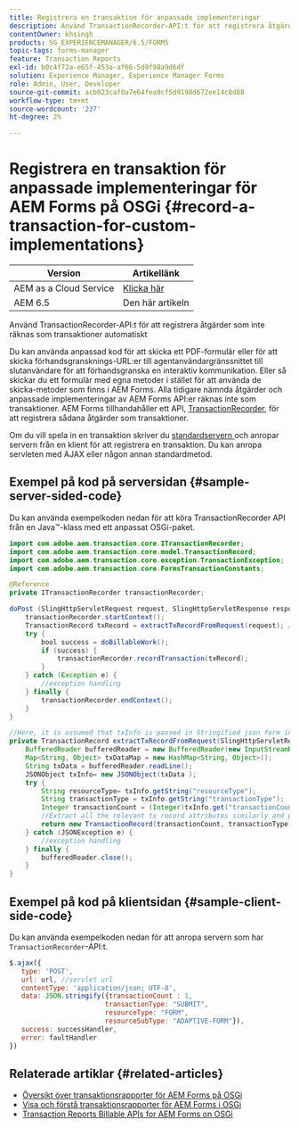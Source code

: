 ```yaml
---
title: Registrera en transaktion för anpassade implementeringar
description: Använd TransactionRecorder-API:t för att registrera åtgärder som inte räknas som transaktioner automatiskt.
contentOwner: khsingh
products: SG_EXPERIENCEMANAGER/6.5/FORMS
topic-tags: forms-manager
feature: Transaction Reports
exl-id: b0c4f72a-e65f-453a-af66-5d9f98a9d6df
solution: Experience Manager, Experience Manager Forms
role: Admin, User, Developer
source-git-commit: acb023caf0a7e64fea9cf5d9198d672ee14c8d88
workflow-type: tm+mt
source-wordcount: '237'
ht-degree: 2%

---
```


# Registrera en transaktion för anpassade implementeringar för AEM Forms på OSGi {#record-a-transaction-for-custom-implementations}

| Version | Artikellänk |
| -------- | ---------------------------- |
| AEM as a Cloud Service | [Klicka här](https://experienceleague.adobe.com/en/docs/experience-manager-cloud-service/content/forms/using-communications/record-transaction-custom-implementation) |
| AEM 6.5 | Den här artikeln |

Använd TransactionRecorder-API:t för att registrera åtgärder som inte räknas som transaktioner automatiskt

Du kan använda anpassad kod för att skicka ett PDF-formulär eller för att skicka förhandsgransknings-URL:er till agentanvändargränssnittet till slutanvändare för att förhandsgranska en interaktiv kommunikation. Eller så skickar du ett formulär med egna metoder i stället för att använda de skicka-metoder som finns i AEM Forms. Alla tidigare nämnda åtgärder och anpassade implementeringar av AEM Forms API:er räknas inte som transaktioner. AEM Forms tillhandahåller ett API, [TransactionRecorder](https://developer.adobe.com/experience-manager/reference-materials/6-5/forms/javadocs/com/adobe/aem/transaction/core/ITransactionRecorder.html), för att registrera sådana åtgärder som transaktioner.

Om du vill spela in en transaktion skriver du [standardservern ](https://experienceleague.adobe.com/docs/experience-manager-learn/forms/store-and-retrieve-af-with-2fa/create-servlet.html?lang=en) och anropar servern från en klient för att registrera en transaktion. Du kan anropa servleten med AJAX eller någon annan standardmetod.

## Exempel på kod på serversidan {#sample-server-sided-code}

Du kan använda exempelkoden nedan för att köra TransactionRecorder API från en Java™-klass med ett anpassat OSGi-paket.

```java
import com.adobe.aem.transaction.core.ITransactionRecorder;
import com.adobe.aem.transaction.core.model.TransactionRecord;
import com.adobe.aem.transaction.core.exception.TransactionException;
import com.adobe.aem.transaction.core.FormsTransactionConstants;

@Reference
private ITransactionRecorder transactionRecorder;

doPost (SlingHttpServletRequest request, SlingHttpServletResponse response) {
    transactionRecorder.startContext();
    TransactionRecord txRecord = extractTxRecordFromRequest(request); //extract transaction relevant data from request
    try {
        bool success = doBillableWork();
        if (success) {
            transactionRecorder.recordTransaction(txRecord);
        }
    } catch (Exception e) {
        //exception handling
    } finally {
        transactionRecorder.endContext();
    }
}

//Here, it is assumed that txInfo is passed in Stringified json form in the ajax call (in data parameter). You can pass txInfo from client in any way that you find suitable.
private TransactionRecord extractTxRecordFromRequest(SlingHttpServletRequest request) {
    BufferedReader bufferedReader = new BufferedReader(new InputStreamReader(request.getInputStream()));
    Map<String, Object> txDataMap = new HashMap<String, Object>();
    String txData = bufferedReader.readLine();
    JSONObject txInfo= new JSONObject(txData );
    try {
        String resourceType= txInfo.getString("resourceType");
        String transactionType = txInfo.getString("transactionType");
        Integer transactionCount = (Integer)txInfo.get("transactionCount");
        //Extract all the relevant tx record attributes similarly and pass them in Transaction Record constructor as per the java doc}
        return new TransactionRecord(transactionCount, transactionType, resourceType, ..);
    } catch (JSONException e) {
        //exception handling
    } finally {
        bufferedReader.close();
    }
}
```

## Exempel på kod på klientsidan {#sample-client-side-code}

Du kan använda exempelkoden nedan för att anropa servern som har `TransactionRecorder`-API:t.

```javascript
$.ajax({
   type: 'POST',
   url: url, //servlet url
   contentType: 'application/json; UTF-8',
   data: JSON.stringify({transactionCount : 1,
                        transactionType: "SUBMIT",
                        resourceType: "FORM",
                        resourceSubType: "ADAPTIVE-FORM"}),
   success: successHandler,
   error: faultHandler
})
```

## Relaterade artiklar {#related-articles}

* [Översikt över transaktionsrapporter för AEM Forms på OSGi](/help/forms/using/transaction-reports-overview.md)
* [Visa och förstå transaktionsrapporter för AEM Forms i OSGi](/help/forms/using/viewing-and-understanding-transaction-reports.md)
* [Transaction Reports Billable APIs for AEM Forms on OSGi](/help/forms/using/transaction-reports-billable-apis.md)

